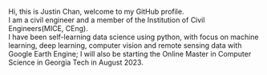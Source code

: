Hi, this is Justin Chan, welcome to my GitHub profile.</br>
I am a civil engineer and a member of the Institution of Civil Engineers(MICE, CEng).</br>
I have been self-learning data science using python, with focus on machine learning, deep learning, computer vision and remote sensing data with Google Earth Engine; I will also be starting the Online Master in Computer Science in Georgia Tech in August 2023.

<!---
justinchan114/justinchan114 is a ✨ special ✨ repository because its `README.md` (this file) appears on your GitHub profile.
You can click the Preview link to take a look at your changes.
--->
